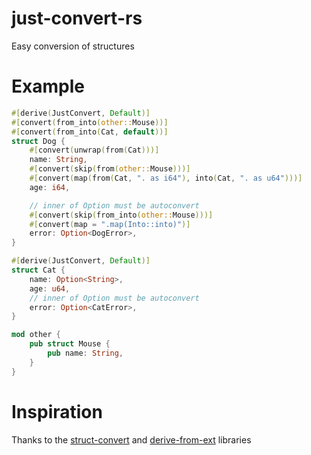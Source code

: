 # just-convert-rs
Easy conversion of structures 

# Example

```rust
#[derive(JustConvert, Default)]
#[convert(from_into(other::Mouse))]
#[convert(from_into(Cat, default))]
struct Dog {
    #[convert(unwrap(from(Cat)))]
    name: String,
    #[convert(skip(from(other::Mouse)))]
    #[convert(map(from(Cat, ". as i64"), into(Cat, ". as u64")))]
    age: i64,

    // inner of Option must be autoconvert
    #[convert(skip(from_into(other::Mouse)))]
    #[convert(map = ".map(Into::into)")]
    error: Option<DogError>,
}

#[derive(JustConvert, Default)]
struct Cat {
    name: Option<String>,
    age: u64,
    // inner of Option must be autoconvert
    error: Option<CatError>,
}

mod other {
    pub struct Mouse {
        pub name: String,
    }
}
```

# Inspiration

Thanks to the [struct-convert](https://crates.io/crates/struct-convert) and [derive-from-ext](https://crates.io/crates/derive-from-ext) libraries
